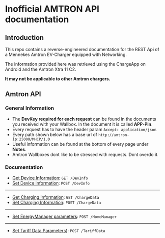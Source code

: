 # Inofficial AMTRON API documentation

## Introduction

This repo contains a reverse-engineered documentation for the REST Api of a Mennekes Amtron 
EV-Charger equipped with Networking.

The information provided here was retrieved using the ChargeApp on Android and the Amtron Xtra 11 C2.

**It may not be applicable to other Amtron chargers.**

## Amtron API

### General Information

* The **DevKey required for each request** can be found in the documents you received with your Wallbox.
In the document it is called **APP-Pin**.
* Every request has to have the header param `Accept: application/json`.
* Every path shown below has a base url of `http://amtron-ip:25000/MHCP/1.0`
* Useful information can be found at the bottom of every page under **Notes**.
* Amtron Wallboxes dont like to be stressed with requests. Dont overdo it.

### Documentation

* [Get Device Information](./docs/api/DevInfo/get.md): `GET /DevInfo`
* [Set Device Information](./docs/api/DevInfo/post.md): `POST /DevInfo`
---
* [Get Charging Information](./docs/api/ChargeData/get.md): `GET /ChargeData`
* [Set Charging Information](./docs/api/ChargeData/post.md): `POST /ChargeData`
---
* [Set EnergyManager parameters](./docs/api/HomeManager/post.md): `POST /HomeManager`
---
* [Set Tariff Data Parameters](.docs/api/Tariff/post.md)): `POST /TariffData`